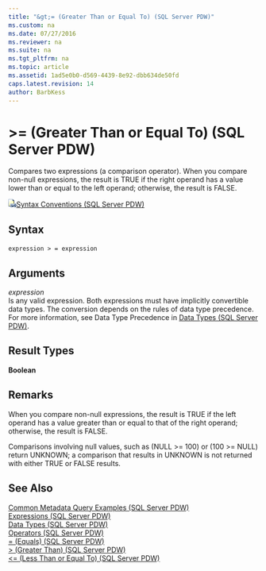 ```yaml
---
title: "&gt;= (Greater Than or Equal To) (SQL Server PDW)"
ms.custom: na
ms.date: 07/27/2016
ms.reviewer: na
ms.suite: na
ms.tgt_pltfrm: na
ms.topic: article
ms.assetid: 1ad5e0b0-d569-4439-8e92-dbb634de50fd
caps.latest.revision: 14
author: BarbKess
---
```

# &gt;= (Greater Than or Equal To) (SQL Server PDW)
Compares two expressions (a comparison operator). When you compare non-null expressions, the result is TRUE if the right operand has a value lower than or equal to the left operand; otherwise, the result is FALSE.  
  
![Topic link icon](../../mpp/sqlpdw/media/Topic_Link.gif "Topic_Link")[Syntax Conventions &#40;SQL Server PDW&#41;](../../mpp/sqlpdw/syntax-conventions-sql-server-pdw.md)  
  
## Syntax  
  
```  
expression > = expression  
```  
  
## Arguments  
*expression*  
Is any valid expression. Both expressions must have implicitly convertible data types. The conversion depends on the rules of data type precedence.  For more information, see Data Type Precedence in [Data Types &#40;SQL Server PDW&#41;](../../mpp/sqlpdw/data-types-sql-server-pdw.md).  
  
## Result Types  
**Boolean**  
  
## Remarks  
When you compare non-null expressions, the result is TRUE if the left operand has a value greater than or equal to that of the right operand; otherwise, the result is FALSE.  
  
Comparisons involving null values, such as (NULL >= 100) or (100 >= NULL) return UNKNOWN; a comparison that results in UNKNOWN is not returned with either TRUE or FALSE results.  
  
## See Also  
[Common Metadata Query Examples &#40;SQL Server PDW&#41;](../../mpp/sqlpdw/common-metadata-query-examples-sql-server-pdw.md)  
[Expressions &#40;SQL Server PDW&#41;](../../mpp/sqlpdw/expressions-sql-server-pdw.md)  
[Data Types &#40;SQL Server PDW&#41;](../../mpp/sqlpdw/data-types-sql-server-pdw.md)  
[Operators &#40;SQL Server PDW&#41;](../../mpp/sqlpdw/operators-sql-server-pdw.md)  
[= &#40;Equals&#41; &#40;SQL Server PDW&#41;](../../mpp/sqlpdw/equals-sql-server-pdw.md)  
[&#62; &#40;Greater Than&#41; &#40;SQL Server PDW&#41;](../../mpp/sqlpdw/greater-than-sql-server-pdw.md)  
[&#60;= &#40;Less Than or Equal To&#41; &#40;SQL Server PDW&#41;](../../mpp/sqlpdw/less-than-or-equal-to-sql-server-pdw.md)  
  
